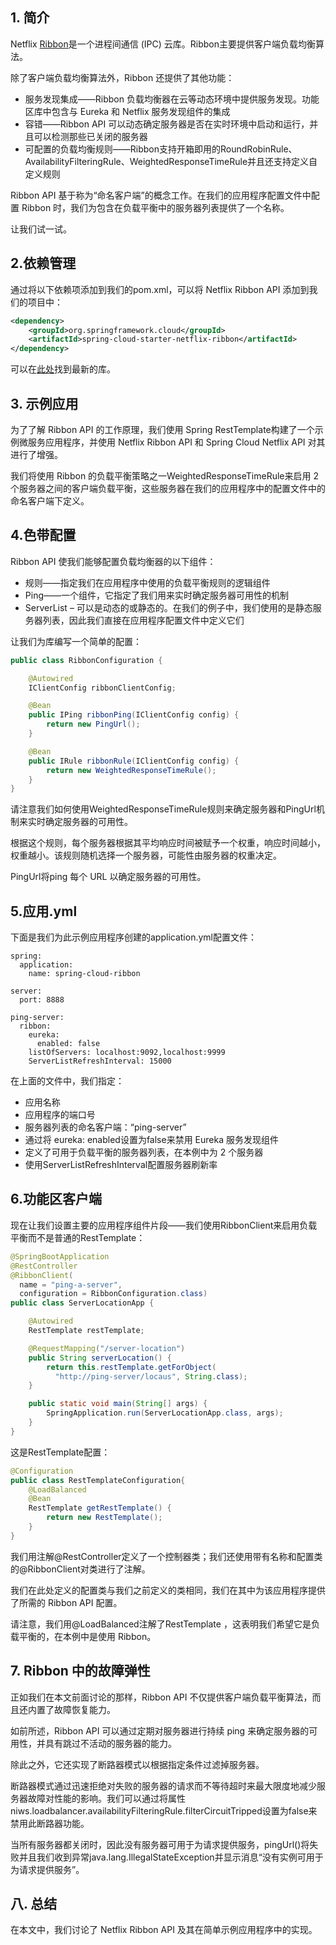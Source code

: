 ## 1. 简介

Netflix [Ribbon](https://github.com/Netflix/ribbon)是一个进程间通信 (IPC) 云库。Ribbon主要提供客户端负载均衡算法。

除了客户端负载均衡算法外，Ribbon 还提供了其他功能：

-   服务发现集成——Ribbon 负载均衡器在云等动态环境中提供服务发现。功能区库中包含与 Eureka 和 Netflix 服务发现组件的集成
-   容错——Ribbon API 可以动态确定服务器是否在实时环境中启动和运行，并且可以检测那些已关闭的服务器
-   可配置的负载均衡规则——Ribbon支持开箱即用的RoundRobinRule、AvailabilityFilteringRule、WeightedResponseTimeRule并且还支持定义自定义规则

Ribbon API 基于称为“命名客户端”的概念工作。在我们的应用程序配置文件中配置 Ribbon 时，我们为包含在负载平衡中的服务器列表提供了一个名称。

让我们试一试。

## 2.依赖管理

通过将以下依赖项添加到我们的pom.xml，可以将 Netflix Ribbon API 添加到我们的项目中：

```xml
<dependency>
    <groupId>org.springframework.cloud</groupId>
    <artifactId>spring-cloud-starter-netflix-ribbon</artifactId>
</dependency>
```

可以在[此处](https://search.maven.org/classic/#search|ga|1|spring-cloud-starter-netflix-ribbon)找到最新的库。

## 3. 示例应用

为了了解 Ribbon API 的工作原理，我们使用 Spring RestTemplate构建了一个示例微服务应用程序，并使用 Netflix Ribbon API 和 Spring Cloud Netflix API 对其进行了增强。

我们将使用 Ribbon 的负载平衡策略之一WeightedResponseTimeRule来启用 2 个服务器之间的客户端负载平衡，这些服务器在我们的应用程序中的配置文件中的命名客户端下定义。

## 4.色带配置

Ribbon API 使我们能够配置负载均衡器的以下组件：

-   规则——指定我们在应用程序中使用的负载平衡规则的逻辑组件
-   Ping——一个组件，它指定了我们用来实时确定服务器可用性的机制
-   ServerList – 可以是动态的或静态的。在我们的例子中，我们使用的是静态服务器列表，因此我们直接在应用程序配置文件中定义它们

让我们为库编写一个简单的配置：

```java
public class RibbonConfiguration {

    @Autowired
    IClientConfig ribbonClientConfig;

    @Bean
    public IPing ribbonPing(IClientConfig config) {
        return new PingUrl();
    }

    @Bean
    public IRule ribbonRule(IClientConfig config) {
        return new WeightedResponseTimeRule();
    }
}
```

请注意我们如何使用WeightedResponseTimeRule规则来确定服务器和PingUrl机制来实时确定服务器的可用性。

根据这个规则，每个服务器根据其平均响应时间被赋予一个权重，响应时间越小，权重越小。该规则随机选择一个服务器，可能性由服务器的权重决定。

PingUrl将ping 每个 URL 以确定服务器的可用性。

## 5.应用.yml

下面是我们为此示例应用程序创建的application.yml配置文件：

```plaintext
spring:
  application:
    name: spring-cloud-ribbon

server:
  port: 8888

ping-server:
  ribbon:
    eureka:
      enabled: false
    listOfServers: localhost:9092,localhost:9999
    ServerListRefreshInterval: 15000
```

在上面的文件中，我们指定：

-   应用名称
-   应用程序的端口号
-   服务器列表的命名客户端：“ping-server”
-   通过将 eureka: enabled设置为false来禁用 Eureka 服务发现组件
-   定义了可用于负载平衡的服务器列表，在本例中为 2 个服务器
-   使用ServerListRefreshInterval配置服务器刷新率

## 6.功能区客户端

现在让我们设置主要的应用程序组件片段——我们使用RibbonClient来启用负载平衡而不是普通的RestTemplate：

```java
@SpringBootApplication
@RestController
@RibbonClient(
  name = "ping-a-server",
  configuration = RibbonConfiguration.class)
public class ServerLocationApp {

    @Autowired
    RestTemplate restTemplate;

    @RequestMapping("/server-location")
    public String serverLocation() {
        return this.restTemplate.getForObject(
          "http://ping-server/locaus", String.class);
    }

    public static void main(String[] args) {
        SpringApplication.run(ServerLocationApp.class, args);
    }
}
```

这是RestTemplate配置：

```java
@Configuration
public class RestTemplateConfiguration{
    @LoadBalanced
    @Bean
    RestTemplate getRestTemplate() {
        return new RestTemplate();
    }
}
```

我们用注解@RestController定义了一个控制器类；我们还使用带有名称和配置类的@RibbonClient对类进行了注解。

我们在此处定义的配置类与我们之前定义的类相同，我们在其中为该应用程序提供了所需的 Ribbon API 配置。

请注意，我们用@LoadBalanced注解了RestTemplate ，这表明我们希望它是负载平衡的，在本例中是使用 Ribbon。

## 7. Ribbon 中的故障弹性

正如我们在本文前面讨论的那样，Ribbon API 不仅提供客户端负载平衡算法，而且还内置了故障恢复能力。

如前所述，Ribbon API 可以通过定期对服务器进行持续 ping 来确定服务器的可用性，并具有跳过不活动的服务器的能力。

除此之外，它还实现了断路器模式以根据指定条件过滤掉服务器。

断路器模式通过迅速拒绝对失败的服务器的请求而不等待超时来最大限度地减少服务器故障对性能的影响。我们可以通过将属性niws.loadbalancer.availabilityFilteringRule.filterCircuitTripped设置为false来禁用此断路器功能。

当所有服务器都关闭时，因此没有服务器可用于为请求提供服务，pingUrl()将失败并且我们收到异常java.lang.IllegalStateException并显示消息“没有实例可用于为请求提供服务”。

## 八. 总结

在本文中，我们讨论了 Netflix Ribbon API 及其在简单示例应用程序中的实现。